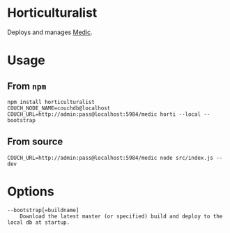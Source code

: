 Horticulturalist
================

Deploys and manages [Medic](github.com/medic/medic-webapp).

# Usage

## From `npm`

	npm install horticulturalist
	COUCH_NODE_NAME=couchdb@localhost COUCH_URL=http://admin:pass@localhost:5984/medic horti --local --bootstrap

## From source

	COUCH_URL=http://admin:pass@localhost:5984/medic node src/index.js --dev

# Options

	--bootstrap[=buildname]
		Download the latest master (or specified) build and deploy to the local db at startup.
